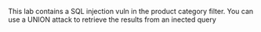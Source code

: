 
This lab contains a SQL injection vuln in the product category filter. You can use a UNION attack to retrieve the results from an inected query
